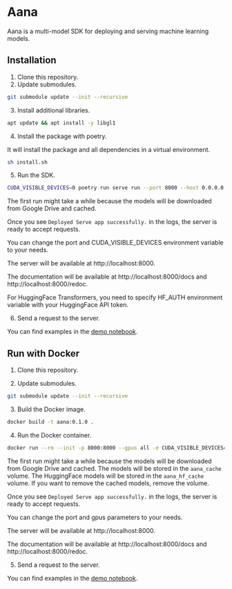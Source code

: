 # Aana

Aana is a multi-model SDK for deploying and serving machine learning models.

## Installation

1. Clone this repository.
2. Update submodules.

```bash
git submodule update --init --recursive
```

3. Install additional libraries.

```bash
apt update && apt install -y libgl1
```

4. Install the package with poetry.

It will install the package and all dependencies in a virtual environment.

```bash
sh install.sh
```

5. Run the SDK.

```bash
CUDA_VISIBLE_DEVICES=0 poetry run serve run --port 8000 --host 0.0.0.0 aana.main:server
```

The first run might take a while because the models will be downloaded from Google Drive and cached.

Once you see `Deployed Serve app successfully.` in the logs, the server is ready to accept requests.

You can change the port and CUDA_VISIBLE_DEVICES environment variable to your needs.

The server will be available at http://localhost:8000.

The documentation will be available at http://localhost:8000/docs and http://localhost:8000/redoc.

For HuggingFace Transformers, you need to specify HF_AUTH environment variable with your HuggingFace API token.

6. Send a request to the server.

You can find examples in the [demo notebook](notebooks/demo.ipynb).

## Run with Docker

1. Clone this repository.

2. Update submodules.

```bash
git submodule update --init --recursive
```

3. Build the Docker image.

```bash
docker build -t aana:0.1.0 .
```

4. Run the Docker container.

```bash
docker run --rm --init -p 8000:8000 --gpus all -e CUDA_VISIBLE_DEVICES=0 -v aana_cache:/root/.aana -v aana_hf_cache:/root/.cache/huggingface --name aana_instance aana:0.1.0
```

The first run might take a while because the models will be downloaded from Google Drive and cached. The models will be stored in the `aana_cache` volume. The HuggingFace models will be stored in the `aana_hf_cache` volume. If you want to remove the cached models, remove the volume.

Once you see `Deployed Serve app successfully.` in the logs, the server is ready to accept requests.

You can change the port and gpus parameters to your needs.

The server will be available at http://localhost:8000.

The documentation will be available at http://localhost:8000/docs and http://localhost:8000/redoc.

5. Send a request to the server.

You can find examples in the [demo notebook](notebooks/demo.ipynb).
